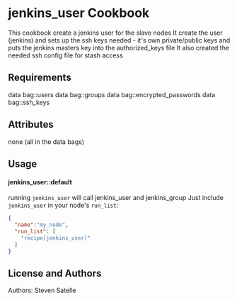 jenkins_user Cookbook
=====================
This cookbook create a jenkins user for the slave nodes
It create the user (jenkins) and sets up the ssh keys needed - it's own private/public keys and puts the jenkins masters key into the authorized_keys file 
It also created the needed ssh config file for stash access

Requirements
------------
data bag::users
data bag::groups
data bag::encrypted_passwords
data bag::ssh_keys

Attributes
----------
none (all in the data bags)


Usage
-----
#### jenkins_user::default

running `jenkins_user` will call jenkins_user and jenkins_group
Just include `jenkins_user` in your node's `run_list`:

```json
{
  "name":"my_node",
  "run_list": [
    "recipe[jenkins_user]"
  ]
}
```

License and Authors
-------------------
Authors: Steven Satelle
